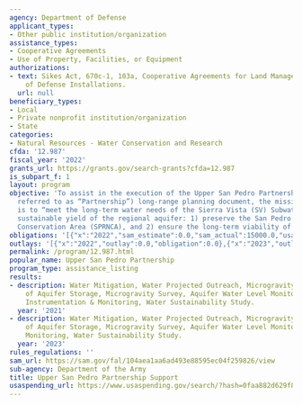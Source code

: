 ```yaml
---
agency: Department of Defense
applicant_types:
- Other public institution/organization
assistance_types:
- Cooperative Agreements
- Use of Property, Facilities, or Equipment
authorizations:
- text: Sikes Act, 670c-1, 103a, Cooperative Agreements for Land Management on Department
    of Defense Installations.
  url: null
beneficiary_types:
- Local
- Private nonprofit institution/organization
- State
categories:
- Natural Resources - Water Conservation and Research
cfda: '12.987'
fiscal_year: '2022'
grants_url: https://grants.gov/search-grants?cfda=12.987
is_subpart_f: 1
layout: program
objective: 'To assist in the execution of the Upper San Pedro Partnership’s (hereafter
  referred to as “Partnership”) long-range planning document, the mission of which
  is to “meet the long-term water needs of the Sierra Vista (SV) Subwatershed by achieving
  sustainable yield of the regional aquifer: 1) preserve the San Pedro Riparian National
  Conservation Area (SPRNCA), and 2) ensure the long-term viability of Fort Huachuca”.'
obligations: '[{"x":"2022","sam_estimate":0.0,"sam_actual":15000.0,"usa_spending_actual":30000.0},{"x":"2023","sam_estimate":30000.0,"sam_actual":0.0,"usa_spending_actual":100000.0},{"x":"2024","sam_estimate":60000.0,"sam_actual":0.0,"usa_spending_actual":100000.0}]'
outlays: '[{"x":"2022","outlay":0.0,"obligation":0.0},{"x":"2023","outlay":0.0,"obligation":0.0},{"x":"2024","outlay":0.0,"obligation":100000.0}]'
permalink: /program/12.987.html
popular_name: Upper San Pedro Partnership
program_type: assistance_listing
results:
- description: Water Mitigation, Water Projected Outreach, Microgravity Monitoring
    of Aquifer Storage, Microgravity Survey, Aquifer Water Level Monitoring, Flume
    Instrumentation & Monitoring, Water Sustainability Study.
  year: '2021'
- description: Water Mitigation, Water Projected Outreach, Microgravity Monitoring
    of Aquifer Storage, Microgravity Survey, Aquifer Water Level Monitoring, Flume
    Monitoring, Water Sustainability Study.
  year: '2023'
rules_regulations: ''
sam_url: https://sam.gov/fal/104aea1aa6ad493e88595ec04f259826/view
sub-agency: Department of the Army
title: Upper San Pedro Partnership Support
usaspending_url: https://www.usaspending.gov/search/?hash=0faa882d629f80a3465efa7315c4b86f
---
```

